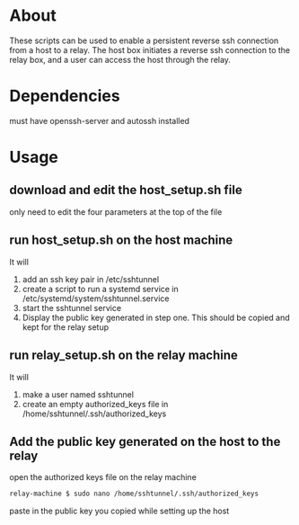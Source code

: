 # About
These scripts can be used to enable a persistent reverse ssh connection from a host to a relay.
The host box initiates a reverse ssh connection to the relay box, and a user can access the host through the relay.

# Dependencies
must have openssh-server and autossh installed

# Usage
## download and edit the host_setup.sh file
only need to edit the four parameters at the top of the file
## run host_setup.sh on the host machine

It will 
1. add an ssh key pair in /etc/sshtunnel
2. create a script to run a systemd service in /etc/systemd/system/sshtunnel.service
3. start the sshtunnel service
4. Display the public key generated in step one.  This should be copied and kept for the relay setup

## run relay_setup.sh on the relay machine

It will 
1. make a user named sshtunnel
2. create an empty authorized_keys file in /home/sshtunnel/.ssh/authorized_keys

## Add the public key generated on the host to the relay

open the authorized keys file on the relay machine
```bash
relay-machine $ sudo nano /home/sshtunnel/.ssh/authorized_keys
```
paste in the public key you copied while setting up the host
